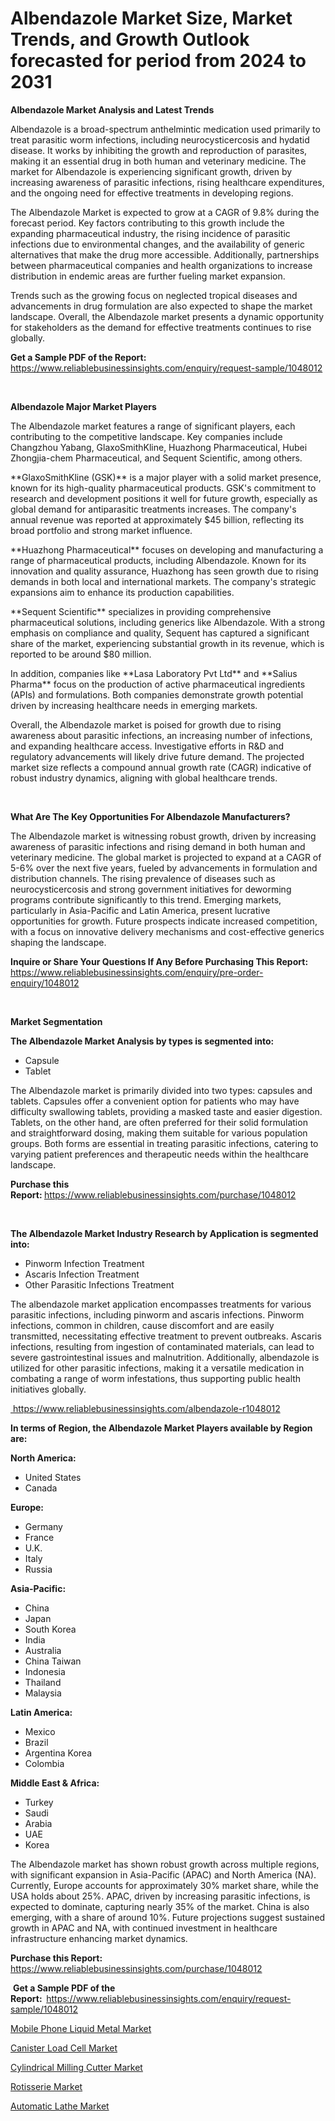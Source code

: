 <p><h1>Albendazole Market Size, Market Trends, and Growth Outlook forecasted for period from 2024 to 2031</h1></p><p><strong>Albendazole Market Analysis and Latest Trends</strong></p>
<p><p>Albendazole is a broad-spectrum anthelmintic medication used primarily to treat parasitic worm infections, including neurocysticercosis and hydatid disease. It works by inhibiting the growth and reproduction of parasites, making it an essential drug in both human and veterinary medicine. The market for Albendazole is experiencing significant growth, driven by increasing awareness of parasitic infections, rising healthcare expenditures, and the ongoing need for effective treatments in developing regions.</p><p>The Albendazole Market is expected to grow at a CAGR of 9.8% during the forecast period. Key factors contributing to this growth include the expanding pharmaceutical industry, the rising incidence of parasitic infections due to environmental changes, and the availability of generic alternatives that make the drug more accessible. Additionally, partnerships between pharmaceutical companies and health organizations to increase distribution in endemic areas are further fueling market expansion. </p><p>Trends such as the growing focus on neglected tropical diseases and advancements in drug formulation are also expected to shape the market landscape. Overall, the Albendazole market presents a dynamic opportunity for stakeholders as the demand for effective treatments continues to rise globally.</p></p>
<p><strong>Get a Sample PDF of the Report:&nbsp;</strong> <a href="https://www.reliablebusinessinsights.com/enquiry/request-sample/1048012?utm_campaign=39&utm_medium=2&utm_source=Github&utm_content=ia&utm_term=22102024&utm_id=albendazole">https://www.reliablebusinessinsights.com/enquiry/request-sample/1048012</a></p>
<p>&nbsp;</p>
<p><strong>Albendazole Major Market Players</strong></p>
<p><p>The Albendazole market features a range of significant players, each contributing to the competitive landscape. Key companies include Changzhou Yabang, GlaxoSmithKline, Huazhong Pharmaceutical, Hubei Zhongjia-chem Pharmaceutical, and Sequent Scientific, among others.</p><p>**GlaxoSmithKline (GSK)** is a major player with a solid market presence, known for its high-quality pharmaceutical products. GSK's commitment to research and development positions it well for future growth, especially as global demand for antiparasitic treatments increases. The company's annual revenue was reported at approximately $45 billion, reflecting its broad portfolio and strong market influence.</p><p>**Huazhong Pharmaceutical** focuses on developing and manufacturing a range of pharmaceutical products, including Albendazole. Known for its innovation and quality assurance, Huazhong has seen growth due to rising demands in both local and international markets. The company's strategic expansions aim to enhance its production capabilities.</p><p>**Sequent Scientific** specializes in providing comprehensive pharmaceutical solutions, including generics like Albendazole. With a strong emphasis on compliance and quality, Sequent has captured a significant share of the market, experiencing substantial growth in its revenue, which is reported to be around $80 million.</p><p>In addition, companies like **Lasa Laboratory Pvt Ltd** and **Salius Pharma** focus on the production of active pharmaceutical ingredients (APIs) and formulations. Both companies demonstrate growth potential driven by increasing healthcare needs in emerging markets.</p><p>Overall, the Albendazole market is poised for growth due to rising awareness about parasitic infections, an increasing number of infections, and expanding healthcare access. Investigative efforts in R&D and regulatory advancements will likely drive future demand. The projected market size reflects a compound annual growth rate (CAGR) indicative of robust industry dynamics, aligning with global healthcare trends.</p></p>
<p>&nbsp;</p>
<p><strong>What Are The Key Opportunities For Albendazole Manufacturers?</strong></p>
<p><p>The Albendazole market is witnessing robust growth, driven by increasing awareness of parasitic infections and rising demand in both human and veterinary medicine. The global market is projected to expand at a CAGR of 5-6% over the next five years, fueled by advancements in formulation and distribution channels. The rising prevalence of diseases such as neurocysticercosis and strong government initiatives for deworming programs contribute significantly to this trend. Emerging markets, particularly in Asia-Pacific and Latin America, present lucrative opportunities for growth. Future prospects indicate increased competition, with a focus on innovative delivery mechanisms and cost-effective generics shaping the landscape.</p></p>
<p><strong>Inquire or Share Your Questions If Any Before Purchasing This Report:</strong> <a href="https://www.reliablebusinessinsights.com/enquiry/pre-order-enquiry/1048012?utm_campaign=39&utm_medium=2&utm_source=Github&utm_content=ia&utm_term=22102024&utm_id=albendazole">https://www.reliablebusinessinsights.com/enquiry/pre-order-enquiry/1048012</a></p>
<p>&nbsp;</p>
<p><strong>Market Segmentation</strong></p>
<p><strong>The Albendazole Market Analysis by types is segmented into:</strong></p>
<p><ul><li>Capsule</li><li>Tablet</li></ul></p>
<p><p>The Albendazole market is primarily divided into two types: capsules and tablets. Capsules offer a convenient option for patients who may have difficulty swallowing tablets, providing a masked taste and easier digestion. Tablets, on the other hand, are often preferred for their solid formulation and straightforward dosing, making them suitable for various population groups. Both forms are essential in treating parasitic infections, catering to varying patient preferences and therapeutic needs within the healthcare landscape.</p></p>
<p><strong>Purchase this Report:&nbsp;</strong><a href="https://www.reliablebusinessinsights.com/purchase/1048012?utm_campaign=39&utm_medium=2&utm_source=Github&utm_content=ia&utm_term=22102024&utm_id=albendazole">https://www.reliablebusinessinsights.com/purchase/1048012</a></p>
<p>&nbsp;</p>
<p><strong>The Albendazole Market Industry Research by Application is segmented into:</strong></p>
<p><ul><li>Pinworm Infection Treatment</li><li>Ascaris Infection Treatment</li><li>Other Parasitic Infections Treatment</li></ul></p>
<p><p>The albendazole market application encompasses treatments for various parasitic infections, including pinworm and ascaris infections. Pinworm infections, common in children, cause discomfort and are easily transmitted, necessitating effective treatment to prevent outbreaks. Ascaris infections, resulting from ingestion of contaminated materials, can lead to severe gastrointestinal issues and malnutrition. Additionally, albendazole is utilized for other parasitic infections, making it a versatile medication in combating a range of worm infestations, thus supporting public health initiatives globally.</p></p>
<p><a href="https://www.reliablebusinessinsights.com/albendazole-r1048012?utm_campaign=39&utm_medium=2&utm_source=Github&utm_content=ia&utm_term=22102024&utm_id=albendazole">&nbsp;https://www.reliablebusinessinsights.com/albendazole-r1048012</a></p>
<p><strong>In terms of Region, the Albendazole Market Players available by Region are:</strong></p>
<p>
    <p> <strong> North America: </strong>
        <ul>
            <li>United States</li>
            <li>Canada</li>
        </ul>
        </p> 
    <p> <strong> Europe: </strong>
        <ul>
            <li>Germany</li>
            <li>France</li>
            <li>U.K.</li>
            <li>Italy</li>
            <li>Russia</li>
        </ul>
        </p> 
    <p> <strong> Asia-Pacific: </strong>
        <ul>
            <li>China</li>
            <li>Japan</li>
            <li>South Korea</li>
            <li>India</li>
            <li>Australia</li>
            <li>China Taiwan</li>
            <li>Indonesia</li>
            <li>Thailand</li>
            <li>Malaysia</li>
        </ul>
        </p> 
    <p> <strong> Latin America: </strong>
        <ul>
            <li>Mexico</li>
            <li>Brazil</li>
            <li>Argentina Korea</li>
            <li>Colombia</li>
        </ul>
        </p> 
    <p> <strong> Middle East & Africa: </strong>
        <ul>
            <li>Turkey</li>
            <li>Saudi</li>
            <li>Arabia</li>
            <li>UAE</li>
            <li>Korea</li>
        </ul>
    </p>
    </p>
<p><p>The Albendazole market has shown robust growth across multiple regions, with significant expansion in Asia-Pacific (APAC) and North America (NA). Currently, Europe accounts for approximately 30% market share, while the USA holds about 25%. APAC, driven by increasing parasitic infections, is expected to dominate, capturing nearly 35% of the market. China is also emerging, with a share of around 10%. Future projections suggest sustained growth in APAC and NA, with continued investment in healthcare infrastructure enhancing market dynamics.</p></p>
<p><strong>Purchase this Report: </strong><a href="https://www.reliablebusinessinsights.com/purchase/1048012?utm_campaign=39&utm_medium=2&utm_source=Github&utm_content=ia&utm_term=22102024&utm_id=albendazole">https://www.reliablebusinessinsights.com/purchase/1048012</a></p>
<p>&nbsp;<strong>Get a Sample PDF of the Report:&nbsp;&nbsp;</strong><a href="https://www.reliablebusinessinsights.com/enquiry/request-sample/1048012?utm_campaign=39&utm_medium=2&utm_source=Github&utm_content=ia&utm_term=22102024&utm_id=albendazole">https://www.reliablebusinessinsights.com/enquiry/request-sample/1048012</a></p>
<p><strong></strong></p>
<p><p><a href="https://github.com/elseludvikoh/Market-Research-Report-List-1/blob/main/mobile-phone-liquid-metal-market.md?utm_campaign=39&utm_medium=2&utm_source=Github&utm_content=ia&utm_term=22102024&utm_id=albendazole">Mobile Phone Liquid Metal Market</a></p><p><a href="https://github.com/ibbiechinotit/Market-Research-Report-List-1/blob/main/canister-load-cell-market.md?utm_campaign=39&utm_medium=2&utm_source=Github&utm_content=ia&utm_term=22102024&utm_id=albendazole">Canister Load Cell Market</a></p><p><a href="https://www.linkedin.com/pulse/decoding-cylindrical-milling-cutter-industry-dynamics-qncye?utm_campaign=39&utm_medium=2&utm_source=Github&utm_content=ia&utm_term=22102024&utm_id=albendazole">Cylindrical Milling Cutter Market</a></p><p><a href="https://issuu.com/reportprime-2/docs/rotisserie-market-size-2030.pptx_66abc137b4f3db?utm_campaign=39&utm_medium=2&utm_source=Github&utm_content=ia&utm_term=22102024&utm_id=albendazole">Rotisserie Market</a></p><p><a href="https://www.linkedin.com/pulse/regulatory-landscape-its-influence-global-automatic-lathe-iplxe?utm_campaign=39&utm_medium=2&utm_source=Github&utm_content=ia&utm_term=22102024&utm_id=albendazole">Automatic Lathe Market</a></p></p>